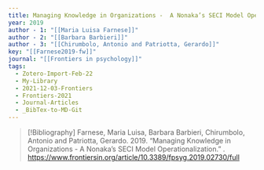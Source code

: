 ```yaml
---
title: Managing Knowledge in Organizations -  A Nonaka’s SECI Model Operationalization
year: 2019
author - 1: "[[Maria Luisa Farnese]]"
author - 2: "[[Barbara Barbieri]]"
author - 3: "[[Chirumbolo, Antonio and Patriotta, Gerardo]]"
key: "[[Farnese2019-fw]]"
journal: "[[Frontiers in psychology]]"
tags:
  - Zotero-Import-Feb-22
  - My-Library
  - 2021-12-03-Frontiers
  - Frontiers-2021
  - Journal-Articles
  - _BibTex-to-MD-Git
---
```


> [!Bibliography]
> Farnese, Maria Luisa, Barbara Barbieri, Chirumbolo, Antonio and Patriotta, Gerardo. 2019. “Managing Knowledge in Organizations -  A Nonaka’s SECI Model Operationalization.” . https://www.frontiersin.org/article/10.3389/fpsyg.2019.02730/full